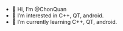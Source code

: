 - 👋 Hi, I’m @ChonQuan
- 👀 I’m interested in C++, QT, android.
- 🌱 I’m currently learning C++, QT, android.

<!---
ChonQuan/ChonQuan is a ✨ special ✨ repository because its `README.md` (this file) appears on your GitHub profile.
You can click the Preview link to take a look at your changes.
--->
